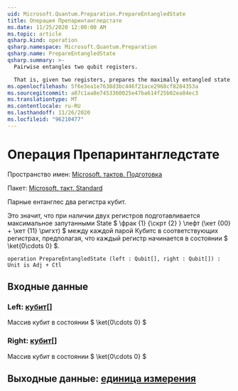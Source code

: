```yaml
---
uid: Microsoft.Quantum.Preparation.PrepareEntangledState
title: Операция Препаринтангледстате
ms.date: 11/25/2020 12:00:00 AM
ms.topic: article
qsharp.kind: operation
qsharp.namespace: Microsoft.Quantum.Preparation
qsharp.name: PrepareEntangledState
qsharp.summary: >-
  Pairwise entangles two qubit registers.

  That is, given two registers, prepares the maximally entangled state $\frac{1}{\sqrt{2}} \left(\ket{00} + \ket{11} \right)$ between each pair of qubits on the respective registers, assuming that each register starts in the $\ket{0\cdots 0}$ state.
ms.openlocfilehash: 5f6e3ea1e7638d3bc446f21ace2968cf8284353a
ms.sourcegitcommit: a87c1aa8e7453360025e47ba614f25b02ea84ec3
ms.translationtype: MT
ms.contentlocale: ru-RU
ms.lasthandoff: 11/26/2020
ms.locfileid: "96210477"
---
```

# <a name="prepareentangledstate-operation"></a>Операция Препаринтангледстате

Пространство имен: [Microsoft. тактов. Подготовка](xref:Microsoft.Quantum.Preparation)

Пакет: [Microsoft. такт. Standard](https://nuget.org/packages/Microsoft.Quantum.Standard)


Парные ентанглес два регистра кубит.

Это значит, что при наличии двух регистров подготавливается максимальное запутанными State $ \фрак {1} {\скрт {2} } \лефт (\кет {00} + \кет {11} \ригхт) $ между каждой парой Кубитс в соответствующих регистрах, предполагая, что каждый регистр начинается в состоянии $ \ket{0\cdots 0} $.

```qsharp
operation PrepareEntangledState (left : Qubit[], right : Qubit[]) : Unit is Adj + Ctl
```


## <a name="input"></a>Входные данные

### <a name="left--qubit"></a>Left: [кубит](xref:microsoft.quantum.lang-ref.qubit)[]

Массив кубит в состоянии $ \ket{0\cdots 0} $


### <a name="right--qubit"></a>Right: [кубит](xref:microsoft.quantum.lang-ref.qubit)[]

Массив кубит в состоянии $ \ket{0\cdots 0} $



## <a name="output--unit"></a>Выходные данные: [единица измерения](xref:microsoft.quantum.lang-ref.unit)

